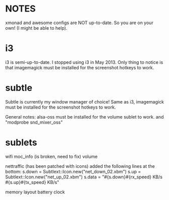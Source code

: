NOTES
=====

xmonad and awesome configs are NOT up-to-date. So you are on your own!
(I might be able to help).

i3
==

i3 is semi-up-to-date. I stopped using i3 in May 2013.
Only thing to notice is that imagemagick must be installed for the
screenshot hotkeys to work.

subtle
======

Subtle is currently my window manager of choice!
Same as i3, imagemagick must be installed for the screenshot hotkeys
to work.

General notes:
alsa-oss must be installed for the volume sublet to work.
and "modprobe snd_mixer_oss"

sublets
=======

wifi
moc_info (is broken, need to fix)
volume

nettraffic (has been patched with icons)
added the following lines at the bottom:
  s.down = Subtlext::Icon.new("net_down_02.xbm")
  s.up   = Subtlext::Icon.new("net_up_02.xbm")
  s.data = "#{s.down}#{rx_speed} KB/s #{s.up}#{tx_speed} KB/s"

memory
layout
battery
clock
